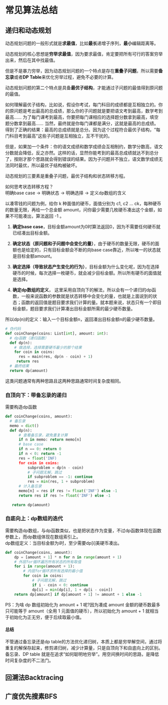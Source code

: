 # 常见算法总结
## 递归和动态规划
动态规划问题的一般形式就是**求最值**，比如**最长**递增子序列，**最小**编辑距离等。


动态规划的核心思想是**穷举求最值**，因为要求最值，肯定要把所有可行的答案穷举出来，然后在其中找最值。


但是不是暴力穷举，因为动态规划问题的一个特点是存在**重叠子问题**，所以需要**备忘录**或者**DP Table**来优化穷举过程，避免不必要的计算。


动态规划问题的第二个特点是具备**最优子结构**，才能通过子问题的最值得到原问题的最值。


如何理解最优子结构，比如说，假设你考试，每门科目的成绩都是互相独立的。你的原问题是考出最高的总成绩，那么你的子问题就是要把语文考到最高，数学考到最高…… 为了每门课考到最高，你要把每门课相应的选择题分数拿到最高，填空题分数拿到最高…… 当然，最终就是你每门课都是满分，这就是最高的总成绩。得到了正确的结果：最高的总成绩就是总分。因为这个过程符合最优子结构，“每门科目考到最高”这些子问题是互相独立，互不干扰的。


但是，如果加一个条件：你的语文成绩和数学成绩会互相制约，数学分数高，语文分数就会降低，反之亦然。这样的话，显然你能考到的最高总成绩就达不到总分了，按刚才那个思路就会得到错误的结果。因为子问题并不独立，语文数学成绩无法同时最优，所以最优子结构被破坏。


动态规划的三要素是重叠子问题，最优子结构和状态转移方程。


如何思考状态转移方程？</br>
明确base case -> 明确状态 -> 明确选择 -> 定义dp数组的含义</br>


以凑零钱的问题为例，给你 k 种面值的硬币，面值分别为 c1, c2 ... ck，每种硬币的数量无限，再给一个总金额 amount，问你最少需要几枚硬币凑出这个金额，如果不可能凑出，算法返回 -1 。

1. **确定base case**，目标金额amount为0时算法返回0，因为不需要任何硬币就已经凑出目标金额。


2. **确定状态（原问题和子问题中会变化的量）**，由于硬币的数量无限，硬币的面额也是给定的，只有目标金额会不断的向base case靠近，所以唯一的状态就是目标金额amount。

3. **确定选择（导致状态产生变化的行为）**，目标金额为什么变化呢，因为在选择硬币的时候，每次选择一枚硬币，就会减少目标金额。所以所有硬币的面值就是选择。

4. **确定dp数组的定义**， 这里采用自顶向下的解法，所以会有一个递归的dp函数，一般来说函数的参数就是状态转移中会变化的量，也就是上面说到的状态；函数的返回值是题目要求我们计算的量。就本题来说，状态只有一个即目标金额，题目要求我们计算凑出目标金额所需的最少硬币数量。

所以dp(n)的定义：输入一个目标金额n，返回凑出目标金额n的最少硬币数量。

```python
# 伪代码
def coinChange(coins: List[int], amount: int):
  # dp函数（递归函数）
  def dp(n):
    # 做选择，选择需要硬币最少的那个结果
    for coin in coins:
      res = main(res, dp(n - coin) + 1)
     return res
  # 最终结果
  return dp(amount)
```
这类问题通常有两种思路且这两种思路通常时间复杂度相同。
### 自顶向下：带备忘录的递归
需要构造dp函数
```python
def coinChange(coins, amount):
  # 备忘录
  memo = dict()
  def dp(n):
      # 查看备忘录，避免重复计算
      if n in memo: return memo[n]
      # base case
      if n == 0: return 0
      if n < 0: return -1
      res = float('INF)
      for coin in coins:
          subproblem = dp(n - coin)
          # 子问题无解，跳过
          if subproblem == -1: continue
          res = min(res, 1 + subproblem)
      # 计入备忘录
      memo[n] = res if res != float('INF') else -1
      return res if res != float('INF') else -1
   
   return dp(amount)
```

### 自底向上：dp数组的迭代
需要构造dp数组，与dp函数类似，也是把状态作为变量，不过dp函数体现在函数参数上，而dp数组体现在数组索引上。</br>
dp数组定义：当目标金额为i时，至少需要dp[i]美硬币凑出。
```python
def coinChange(coins, amount):
    dp = [amount + 1] * n for n in range(amount + 1)
    # 外层for循环遍历所有状态的所有取值
    for i in range(amount + 1):
        # 内层for循环求所有选择的最小值
        for coin in coins:
            # 子问题无解，跳过
            if i - coin < 0: continue
            dp[i] = min(dp[i], 1 + dp[i - coin])
    return dp[amount] if dp[amount + 1] != amount + 1 else -1
```
PS：为啥 dp 数组初始化为 amount + 1 呢?因为凑成 amount 金额的硬币数最多只可能等于 amount（全用 1 元面值的硬币），所以初始化为 amount + 1 就相当于初始化为正无穷，便于后续取最小值。

#### 总结
不管通过备忘录还是dp table的方法优化递归树，本质上都是穷举解空间，通过将重复的解保存起来，修剪递归树，减少计算量，只是自顶向下和自底向上的区别。备忘录、DP table 就是在追求“如何聪明地穷举”。用空间换时间的思路，是降低时间复杂度的不二法门。

## 回溯法Backtracing
## 广度优先搜素BFS
